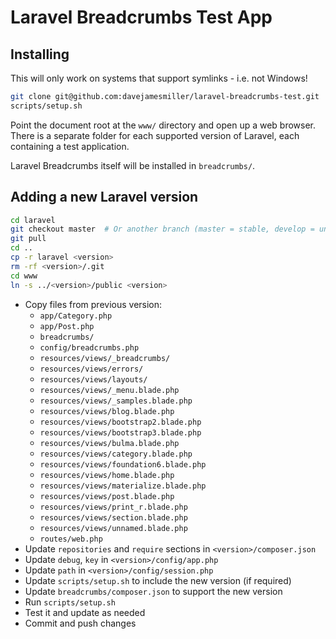 # Laravel Breadcrumbs Test App

## Installing

This will only work on systems that support symlinks - i.e. not Windows!

```bash
git clone git@github.com:davejamesmiller/laravel-breadcrumbs-test.git
scripts/setup.sh
```

Point the document root at the `www/` directory and open up a web browser. There is a separate folder for each supported version of Laravel, each containing a test application.

Laravel Breadcrumbs itself will be installed in `breadcrumbs/`.

## Adding a new Laravel version

```bash
cd laravel
git checkout master  # Or another branch (master = stable, develop = unstable, or a version number)
git pull
cd ..
cp -r laravel <version>
rm -rf <version>/.git
cd www
ln -s ../<version>/public <version>
```

- Copy files from previous version:
    - `app/Category.php`
    - `app/Post.php`
    - `breadcrumbs/`
    - `config/breadcrumbs.php`
    - `resources/views/_breadcrumbs/`
    - `resources/views/errors/`
    - `resources/views/layouts/`
    - `resources/views/_menu.blade.php`
    - `resources/views/_samples.blade.php`
    - `resources/views/blog.blade.php`
    - `resources/views/bootstrap2.blade.php`
    - `resources/views/bootstrap3.blade.php`
    - `resources/views/bulma.blade.php`
    - `resources/views/category.blade.php`
    - `resources/views/foundation6.blade.php`
    - `resources/views/home.blade.php`
    - `resources/views/materialize.blade.php`
    - `resources/views/post.blade.php`
    - `resources/views/print_r.blade.php`
    - `resources/views/section.blade.php`
    - `resources/views/unnamed.blade.php`
    - `routes/web.php`
- Update `repositories` and `require` sections in `<version>/composer.json`
- Update `debug`, `key` in `<version>/config/app.php`
- Update `path` in `<version>/config/session.php`
- Update `scripts/setup.sh` to include the new version (if required)
- Update `breadcrumbs/composer.json` to support the new version
- Run `scripts/setup.sh`
- Test it and update as needed
- Commit and push changes
